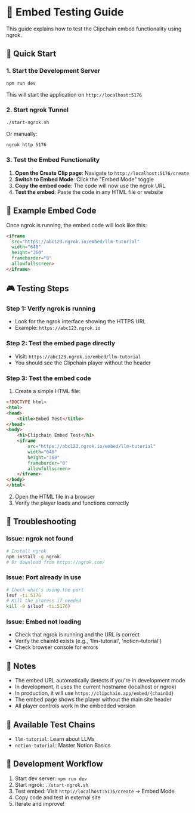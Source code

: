 # 🎯 Embed Testing Guide

This guide explains how to test the Clipchain embed functionality using ngrok.

## 🚀 Quick Start

### 1. Start the Development Server
```bash
npm run dev
```
This will start the application on `http://localhost:5176`

### 2. Start ngrok Tunnel
```bash
./start-ngrok.sh
```
Or manually:
```bash
ngrok http 5176
```

### 3. Test the Embed Functionality

1. **Open the Create Clip page**: Navigate to `http://localhost:5176/create`
2. **Switch to Embed Mode**: Click the "Embed Mode" toggle
3. **Copy the embed code**: The code will now use the ngrok URL
4. **Test the embed**: Paste the code in any HTML file or website

## 🔗 Example Embed Code

Once ngrok is running, the embed code will look like this:
```html
<iframe 
  src="https://abc123.ngrok.io/embed/llm-tutorial"
  width="640" 
  height="360" 
  frameborder="0" 
  allowfullscreen>
</iframe>
```

## 🎮 Testing Steps

### Step 1: Verify ngrok is running
- Look for the ngrok interface showing the HTTPS URL
- Example: `https://abc123.ngrok.io`

### Step 2: Test the embed page directly
- Visit: `https://abc123.ngrok.io/embed/llm-tutorial`
- You should see the Clipchain player without the header

### Step 3: Test the embed code
1. Create a simple HTML file:
```html
<!DOCTYPE html>
<html>
<head>
    <title>Embed Test</title>
</head>
<body>
    <h1>Clipchain Embed Test</h1>
    <iframe 
        src="https://abc123.ngrok.io/embed/llm-tutorial"
        width="640" 
        height="360" 
        frameborder="0" 
        allowfullscreen>
    </iframe>
</body>
</html>
```

2. Open the HTML file in a browser
3. Verify the player loads and functions correctly

## 🔧 Troubleshooting

### Issue: ngrok not found
```bash
# Install ngrok
npm install -g ngrok
# Or download from https://ngrok.com/
```

### Issue: Port already in use
```bash
# Check what's using the port
lsof -ti:5176
# Kill the process if needed
kill -9 $(lsof -ti:5176)
```

### Issue: Embed not loading
- Check that ngrok is running and the URL is correct
- Verify the chainId exists (e.g., 'llm-tutorial', 'notion-tutorial')
- Check browser console for errors

## 📝 Notes

- The embed URL automatically detects if you're in development mode
- In development, it uses the current hostname (localhost or ngrok)
- In production, it will use `https://clipchain.app/embed/{chainId}`
- The embed page shows the player without the main site header
- All player controls work in the embedded version

## 🎯 Available Test Chains

- `llm-tutorial`: Learn about LLMs
- `notion-tutorial`: Master Notion Basics

## 🔄 Development Workflow

1. Start dev server: `npm run dev`
2. Start ngrok: `./start-ngrok.sh`
3. Test embed: Visit `http://localhost:5176/create` → Embed Mode
4. Copy code and test in external site
5. Iterate and improve!












